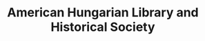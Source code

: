 ---
layout: repo
title: "American Hungarian Library and Historical Society"
id: 21652
permalink: repos/21652/
---